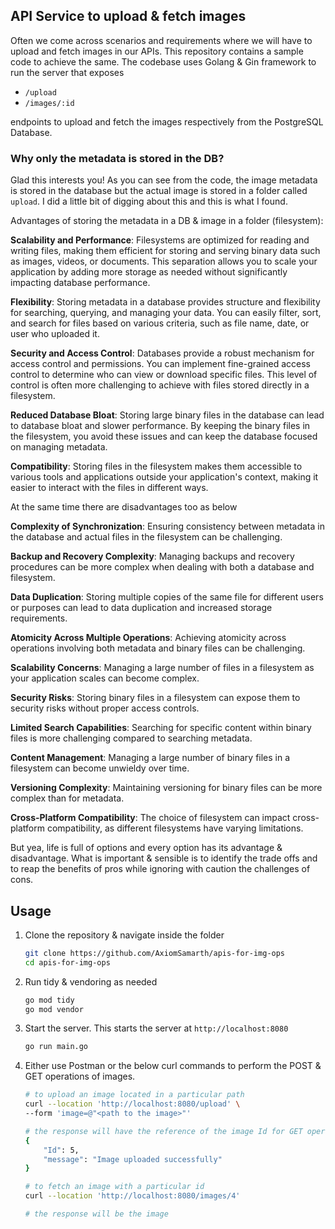 ## API Service to upload & fetch images

Often we come across scenarios and requirements where we will have to upload and fetch images in our APIs. This repository contains a sample code to achieve the same. The codebase uses Golang & Gin framework to run the server that exposes

- `/upload`
- `/images/:id`

endpoints to upload and fetch the images respectively from the PostgreSQL Database.

### Why only the metadata is stored in the DB?
Glad this interests you! As you can see from the code, the image metadata is stored in the database but the actual image is stored in a folder called `upload`. I did a little bit of digging about this and this is what I found. 

Advantages of storing the metadata in a DB & image in a folder (filesystem):

**Scalability and Performance**: Filesystems are optimized for reading and writing files, making them efficient for storing and serving binary data such as images, videos, or documents. This separation allows you to scale your application by adding more storage as needed without significantly impacting database performance.

**Flexibility**: Storing metadata in a database provides structure and flexibility for searching, querying, and managing your data. You can easily filter, sort, and search for files based on various criteria, such as file name, date, or user who uploaded it.

**Security and Access Control**: Databases provide a robust mechanism for access control and permissions. You can implement fine-grained access control to determine who can view or download specific files. This level of control is often more challenging to achieve with files stored directly in a filesystem.

**Reduced Database Bloat**: Storing large binary files in the database can lead to database bloat and slower performance. By keeping the binary files in the filesystem, you avoid these issues and can keep the database focused on managing metadata.

**Compatibility**: Storing files in the filesystem makes them accessible to various tools and applications outside your application's context, making it easier to interact with the files in different ways.

At the same time there are disadvantages too as below

**Complexity of Synchronization**: Ensuring consistency between metadata in the database and actual files in the filesystem can be challenging.

**Backup and Recovery Complexity**: Managing backups and recovery procedures can be more complex when dealing with both a database and filesystem.

**Data Duplication**: Storing multiple copies of the same file for different users or purposes can lead to data duplication and increased storage requirements.

**Atomicity Across Multiple Operations**: Achieving atomicity across operations involving both metadata and binary files can be challenging.

**Scalability Concerns**: Managing a large number of files in a filesystem as your application scales can become complex.

**Security Risks**: Storing binary files in a filesystem can expose them to security risks without proper access controls.

**Limited Search Capabilities**: Searching for specific content within binary files is more challenging compared to searching metadata.

**Content Management**: Managing a large number of binary files in a filesystem can become unwieldy over time.

**Versioning Complexity**: Maintaining versioning for binary files can be more complex than for metadata.

**Cross-Platform Compatibility**: The choice of filesystem can impact cross-platform compatibility, as different filesystems have varying limitations.

But yea, life is full of options and every option has its advantage & disadvantage. What is important & sensible is to identify the trade offs and to reap the benefits of pros while ignoring with caution the challenges of cons. 

## Usage

1. Clone the repository & navigate inside the folder
    ```bash
    git clone https://github.com/AxiomSamarth/apis-for-img-ops
    cd apis-for-img-ops
    ```

2. Run tidy & vendoring as needed
    ```bash
    go mod tidy
    go mod vendor
    ```

3. Start the server. This starts the server at `http://localhost:8080`
    ```bash
    go run main.go
    ```

4. Either use Postman or the below curl commands to perform the POST & GET operations of images.

    ```bash
    # to upload an image located in a particular path
    curl --location 'http://localhost:8080/upload' \
    --form 'image=@"<path to the image>"'

    # the response will have the reference of the image Id for GET operations
    {
        "Id": 5,
        "message": "Image uploaded successfully"
    }

    # to fetch an image with a particular id
    curl --location 'http://localhost:8080/images/4'

    # the response will be the image
    ```